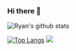### Hi there 👋

![Ryan's github stats](https://github-readme-stats.vercel.app/api?username=privateryann1&show_icons=true&theme=dark&count_private=true)

[![Top Langs](https://github-readme-stats.vercel.app/api/top-langs/?username=privateryann1)](https://github.com/anuraghazra/github-readme-stats)
![](https://komarev.com/ghpvc/?username=privateryann1)
